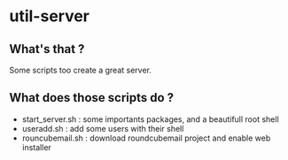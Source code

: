 util-server
===========

What's that ?
-------------
Some scripts too create a great server.


What does those scripts do ?
----------------------------
* start_server.sh : some importants packages, and a beautifull root shell
* useradd.sh      : add some users with their shell
* rouncubemail.sh : download roundcubemail project and enable web installer
